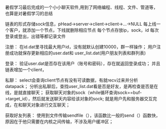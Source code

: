 暑假学习最后完成的一个小小聊天软件,用到了网络编程、线程、文件、管道等，也算是对暑假学习的总结

链表的形式存储sock信息，pHead->server->client->client->...->NULL
每上线一个客户，就添加一个节点，下线就删除相应节点
每个节点存放ip，sock，id
每次登录或登出，出错等都记录文件

注册：
在id.dat里寻找最大用户id，没有就默认创建10000，群一样操作；
用户注册成功就保存更新相应的user.dat和  user_list.dat(用户朋友列表和群列表)

登录：
验证user.dat是否存在该用户（账号和密码），存在就返回登录成功；
并且链表增加一个client，

私聊：
select会查询client节点有没有可读数据，有就recv过来并分析datapack；
分析出私聊后，查找user_list.dat看是否是好友，是再检查是否是在线，是就直接聊天；
获取聊天对象的sock（while循环查询sock==buf->target_id），然后就发送聊天内容给该对象的sock;
就是用户先和服务器交互完成，在和聊天对象进行交互聊天；

获取好友列表：
使用到文件传输sendfile（），该函数比一般的send（）函数快，原因在于他只需要在内核之间传输，不涉及用户缓冲区；
